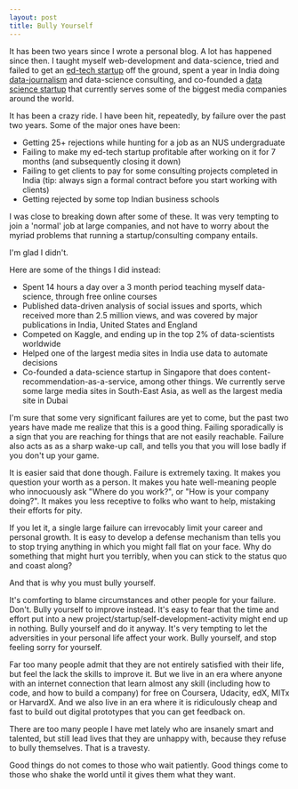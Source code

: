```yaml
---
layout: post
title: Bully Yourself
---
```


It has been two years since I wrote a personal blog. A lot has happened since then. I taught myself web-development and data-science, tried and failed to get an [ed-tech startup](http://quiztra.com) off the ground, spent a year in India doing [data-journalism](http://blog.thenumerateindian.com) and data-science consulting, and co-founded a [data science startup](http://deepo.io) that currently serves some of the biggest media companies around the world.

It has been a crazy ride. I have been hit, repeatedly, by failure over the past two years. Some of the major ones have been:

- Getting 25+ rejections while hunting for a job as an NUS undergraduate
- Failing to make my ed-tech startup profitable after working on it for 7 months (and subsequently closing it down)
- Failing to get clients to pay for some consulting projects completed in India (tip: always sign a formal contract before you start working with clients)
- Getting rejected by some top Indian business schools

I was close to breaking down after some of these. It was very tempting to join a 'normal' job at large companies, and not have to worry about the myriad problems that running a startup/consulting company entails.

I'm glad I didn't.

Here are some of the things I did instead:

- Spent 14 hours a day over a 3 month period teaching myself data-science, through free online courses
- Published data-driven analysis of social issues and sports, which received more than 2.5 million views, and was covered by major publications in India, United States and England
- Competed on Kaggle, and ending up in the top 2% of data-scientists worldwide
- Helped one of the largest media sites in India use data to automate decisions
- Co-founded a data-science startup in Singapore that does content-recommendation-as-a-service, among other things. We currently serve some large media sites in South-East Asia, as well as the largest media site in Dubai

I'm sure that some very significant failures are yet to come, but the past two years have made me realize that this is a good thing. Failing sporadically is a sign that you are reaching for things that are not easily reachable. Failure also acts as as a sharp wake-up call, and tells you that you will lose badly if you don't up your game.

It is easier said that done though. Failure is extremely taxing. It makes you question your worth as a person. It makes you hate well-meaning people who innocuously ask "Where do you work?", or "How is your company doing?". It makes you less receptive to folks who want to help, mistaking their efforts for pity.

If you let it, a single large failure can irrevocably limit your career and personal growth. It is easy to develop a defense mechanism than tells you to stop trying anything in which you might fall flat on your face. Why do something that might hurt you terribly, when you can stick to the status quo and coast along?

And that is why you must bully yourself.

It's comforting to blame circumstances and other people for your failure. Don't. Bully yourself to improve instead.
It's easy to fear that the time and effort put into a new project/startup/self-development-activity might end up in nothing. Bully yourself and do it anyway.
It's very tempting to let the adversities in your personal life affect your work. Bully yourself, and stop feeling sorry for yourself.

Far too many people admit that they are not entirely satisfied with their life, but feel the lack the skills to improve it. But we live in an era where anyone with an internet connection that learn almost any skill (including how to code, and how to build a company) for free on Coursera, Udacity, edX, MITx or HarvardX. And we also live in an era where it is ridiculously cheap and fast to build out digital prototypes that you can get feedback on.

There are too many people I have met lately who are insanely smart and talented, but still lead lives that they are unhappy with, because they refuse to bully themselves. That is a travesty.

Good things do not comes to those who wait patiently. Good things come to those who shake the world until it gives them what they want.
